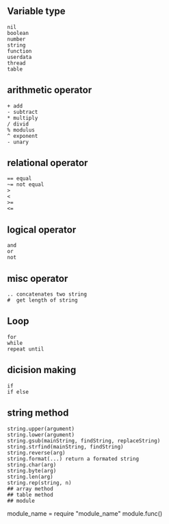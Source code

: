 ## Variable type
```
nil
boolean
number
string
function
userdata
thread
table
```
## arithmetic operator
```
+ add
- subtract
* multiply
/ divid
% modulus
^ exponent
- unary
```
## relational operator
```
== equal
~= not equal
>
<
>=
<=
```
## logical operator
```
and
or
not
```
## misc operator
```
.. concatenates two string
#  get length of string
```

## Loop
```
for
while
repeat until
```
## dicision making
```
if
if else
```
## string method
```
string.upper(argument)
string.lower(argument)
string.gsub(mainString, findString, replaceString)
string.strfind(mainString, findString)
string.reverse(arg)
string.format(...) return a formated string
string.char(arg)
string.byte(arg)
string.len(arg)
string.rep(string, n)
## array method
## table method
## module
```
module_name = require "module_name"
module.func()
```

